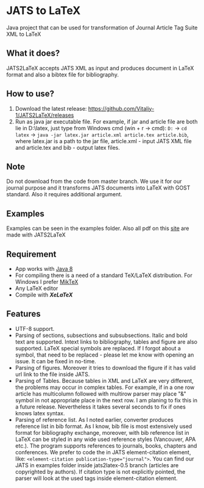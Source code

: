 # JATS to LaTeX
Java project that can be used for transformation of Journal Article Tag Suite XML to LaTeX

## What it does?
JATS2LaTeX accepts JATS XML as input and produces document in LaTeX format and also a bibtex file for bibliography.

## How to use?
1. Download the latest release: https://github.com/Vitaliy-1/JATS2LaTeX/releases
2. Run as java jar executable file. For example, if jar and article file are both lie in D:\latex, just type from Windows cmd (win + r -> cmd): `D:` -> `cd latex` -> `java -jar latex.jar article.xml article.tex article.bib`, where latex.jar is a path to the jar file, article.xml - input JATS XML file and article.tex and bib - output latex files.

## Note
Do not download from the code from master branch. We use it for our journal purpose and it transforms JATS documents into LaTeX with GOST standard. Also it requires additional argument.  

## Examples
Examples can be seen in the examples folder. Also all pdf on this [site](https://e-medjournal.com) are made with JATS2LaTeX 

## Requirement
- App works with [Java 8](https://java.com/en/download/)
- For compiling there is a need of a standard TeX/LaTeX distribution.  For Windows I prefer [MikTeX](https://miktex.org/)
- Any LaTeX editor
- Compile with **_XeLaTeX_**

## Features
- UTF-8 support.
- Parsing of sections, subsections and subsubsections. Italic and bold text are supported. Intext links to bibliography, tables and figure are also supported. LaTeX special symbols are replaced. If I forgot about a symbol, that need to be replaced - please let me know with opening an issue. It can be fixed in no-time.
- Parsing of figures. Moreover it tries to download the figure if it has valid url link to the file inside JATS.
- Parsing of Tables. Because tables in XML and LaTeX are very different, the problems may occur in complex tables. For example, if in a one row article has multicolumn followed with multirow parser may place "&" symbol in not appropriate place in the next row. I am planing to fix this in a future release. Nevertheless it takes several seconds to fix if ones knows latex syntax.
- Parsing of reference list. As I noted earlier, converter produces reference list in bib format. As I know, bib file is most extensively used format for bibliography exchange, moreover, with bib reference list in LaTeX can be styled in any wide used reference styles (Vancouver, APA etc.). The program supports references to journals, books, chapters and conferences. We prefer to code the in JATS element-citation element, like: `<element-citation publication-type="journal">`. You can find our JATS in examples folder inside jats2latex-0.5 branch (articles are copyrighted by authors). If citation type is not explicitly pointed, the parser will look at the used tags inside element-citation element.
